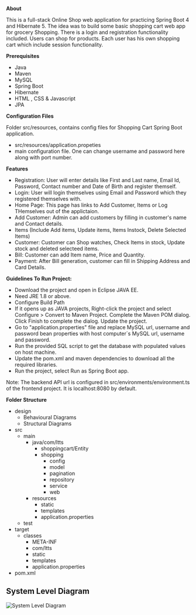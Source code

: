 **About**


This is a full-stack Online Shop web application for practicing Spring Boot 4 and Hibernate 5. The idea was to build some basic shopping cart web app for grocery Shopping.
There is a login and registration functionality included.
Users can shop for products. Each user has his own shopping cart which include session functionality. 


**Prerequisites**


- Java
- Maven 
- MySQL
- Spring Boot
- Hibernate
- HTML , CSS & Javascript
- JPA


**Configuration Files**


Folder src/resources, contains config files for Shopping Cart Spring Boot application.
- src/resources/application.propeties
- main configuration file. One can change username and password here along with port number.


**Features**

- Registration: User will enter details like First and Last name, Email Id, Password, Contact number and Date of Birth and register themself.
- Login: User will login themselves using Email and Password which they registered themselves with.
- Home Page: This page has links to Add Customer, Items or Log THemselves out of the applictaion.
- Add Customer: Admin can add customers by filling in customer's name and Contact details.
- Items (Include Add items, Update items, Items Instock, Delete Selected Items)
- Customer: Customer can Shop watches, Check Items in stock, Update stock and deleted selecteed items.
- Bill: Customer can add Item name, Price and Quantity.
- Payment: After Bill generation, customer can fill in Shipping Address and Card Details.

**Guidelines To Run Project:**


- Download the project and open in Eclipse JAVA EE. 
- Need JRE 1.8 or above. 
- Configure Build Path
- If it opens up as JAVA projects, Right-click the project and select Configure > Convert to Maven Project. Complete the Maven POM dialog. Click Finish to complete the dialog. Update the project.
- Go to "application.properties" file and replace MySQL url, username and password bean properties with host computer`s MySQL url, username and password.
- Run the provided SQL script to get the database with populated values on host machine. 
- Update the pom.xml and maven dependencies to download all the required libraries. 
- Run the project, select Run as Spring Boot app.

Note: The backend API url is configured in src/environments/environment.ts of the frontend project. It is localhost:8080 by default.

**Folder Structure**

- design
    - Behavioural Diagrams
    - Structural Diagrams
- src
    - main
        - java/com/ltts
            - shoppingcart/Entity
            - shopping
                - config
                - model
                - pagination
                - repository
                - service
                - web
        - resources
            - static
            - templates
            - application.properties
    - test
- target
    - classes
        - META-INF
        - com/ltts
        - static
        - templates
        - application.properties
- pom.xml

## System Level Diagram

![System Level Diagram](https://github.com/PS99003587/Team-2-Shopping-Cart-Project/blob/main/Team_2_ShoppingCart_Final/design/System%20Level%20Design.png)
